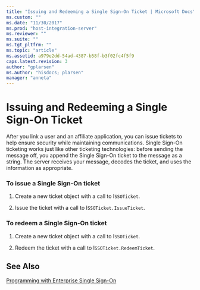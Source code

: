 ```yaml
---
title: "Issuing and Redeeming a Single Sign-On Ticket | Microsoft Docs"
ms.custom: ""
ms.date: "11/30/2017"
ms.prod: "host-integration-server"
ms.reviewer: ""
ms.suite: ""
ms.tgt_pltfrm: ""
ms.topic: "article"
ms.assetid: a979e2dd-54ad-4387-b58f-b3f02fc4f5f9
caps.latest.revision: 3
author: "gplarsen"
ms.author: "hisdocs; plarsen"
manager: "anneta"
---
```

# Issuing and Redeeming a Single Sign-On Ticket
After you link a user and an affiliate application, you can issue tickets to help ensure security while maintaining communications. Single Sign-On ticketing works just like other ticketing technologies: before sending the message off, you append the Single Sign-On ticket to the message as a string. The server receives your message, decodes the ticket, and uses the information as appropriate.  
  
### To issue a Single Sign-On ticket  
  
1.  Create a new ticket object with a call to I`SSOTicket`.  
  
2.  Issue the ticket with a call to I`SSOTicket.IssueTicket`.  
  
### To redeem a Single Sign-On ticket  
  
1.  Create a new ticket object with a call to I`SSOTicket`.  
  
2.  Redeem the ticket with a call to I`SSOTicket.RedeemTicket`.  
  
## See Also  
 [Programming with Enterprise Single Sign-On](../esso/programming-with-enterprise-single-sign-on.md)
